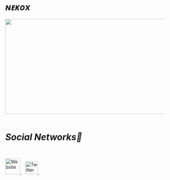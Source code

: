 <b><i><h1>ɴᴇᴋᴏx</h1></i></b>

<div> 
<center>
<img src="https://s10.gifyu.com/images/giphyc7a9b7b7c80b0346.gif" width="915" height="300" >
</div>

  <br>

  <o><i><h1>Social Networks🔎 </h1></i></o>
  <br>
  <p align="left">
  <a href="https://nekoox.github.io/" target="_blank"> <img src="https://cdn-icons-png.flaticon.com/512/841/841568.png" alt="Website" width="47" height="50"/> </a> &nbsp;&nbsp
  <a href="https://twitter.com/nekoxx_" target="_blank"> <img src="https://cdn-icons-png.flaticon.com/512/2111/2111819.png" alt="Twitter" width="40" height="41"/> </a> &nbsp;&nbsp;
  </p>
  
  <br>
  
